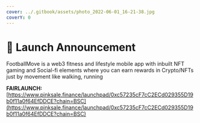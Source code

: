 ```yaml
---
cover: ../.gitbook/assets/photo_2022-06-01_16-21-38.jpg
coverY: 0
---
```


# 🧿 Launch Announcement

FootballMove is a web3 fitness and lifestyle mobile app with inbuilt NFT gaming and Social-fi elements where you can earn rewards in Crypto/NFTs just by movement like walking, running

**FAIRLAUNCH:**\
[https://www.pinksale.finance/launchpad/0xc57235cF7cC2ECd029355D19b0f11a0f64EfDDCE?chain=BSC](https://www.pinksale.finance/launchpad/0xc57235cF7cC2ECd029355D19b0f11a0f64EfDDCE?chain=BSC)
